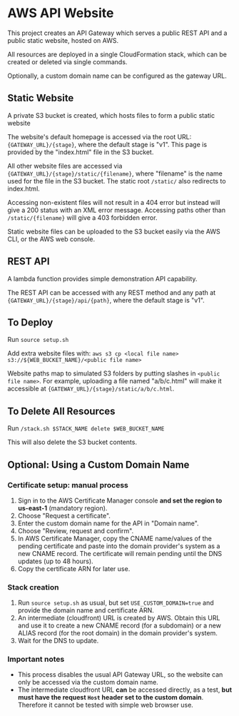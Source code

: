 # AWS API Website

This project creates an API Gateway which serves a public REST API and a public static website, hosted on AWS.

All resources are deployed in a single CloudFormation stack, which can be created or deleted via single commands.

Optionally, a custom domain name can be configured as the gateway URL.


## Static Website

A private S3 bucket is created, which hosts files to form a public static website

The website's default homepage is accessed via the root URL: ```{GATEWAY_URL}/{stage}```, where the default stage is "v1". This page is provided by the "index.html" file in the S3 bucket.

All other website files are accessed via ```{GATEWAY_URL}/{stage}/static/{filename}```, where "filename" is the name used for the file in the S3 bucket. The static root ```/static/``` also redirects to index.html.

Accessing non-existent files will not result in a 404 error but instead will give a 200 status with an XML error message. Accessing paths other than ```/static/{filename}``` will give a 403 forbidden error.

Static website files can be uploaded to the S3 bucket easily via the AWS CLI, or the AWS web console.


## REST API

A lambda function provides simple demonstration API capability.

The REST API can be accessed with any REST method and any path at ```{GATEWAY_URL}/{stage}/api/{path}```, where the default stage is "v1".


## To Deploy

Run ```source setup.sh```

Add extra website files with:
```aws s3 cp <local file name> s3://${WEB_BUCKET_NAME}/<public file name>```

Website paths map to simulated S3 folders by putting slashes in ```<public file name>```. For example, uploading a file named "a/b/c.html" will make it accessible at ```{GATEWAY_URL}/{stage}/static/a/b/c.html```.


## To Delete All Resources

Run ```/stack.sh $STACK_NAME delete $WEB_BUCKET_NAME```

This will also delete the S3 bucket contents.


## Optional: Using a Custom Domain Name

### Certificate setup: manual process

1. Sign in to the AWS Certificate Manager console **and set the region to us-east-1** (mandatory region).
2. Choose "Request a certificate".
3. Enter the custom domain name for the API in "Domain name".
4. Choose "Review, request and confirm".
5. In AWS Certificate Manager, copy the CNAME name/values of the pending certificate and paste into the domain provider's system as a new CNAME record. The certificate will remain pending until the DNS updates (up to 48 hours).
6. Copy the certificate ARN for later use.

### Stack creation

1. Run ```source setup.sh``` as usual, but set ```USE_CUSTOM_DOMAIN=true``` and provide the domain name and certificate ARN.
2. An intermediate (cloudfront) URL is created by AWS. Obtain this URL and use it to create a new CNAME record (for a subdomain) or a new ALIAS record (for the root domain) in the domain provider's system.
3. Wait for the DNS to update.

### Important notes

- This process disables the usual API Gateway URL, so the website can only be accessed via the custom domain name.
- The intermediate cloudfront URL **can** be accessed directly, as a test, **but must have the request ```Host``` header set to the custom domain**. Therefore it cannot be tested with simple web browser use.
